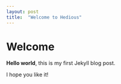 ```yaml
---
layout: post
title:  "Welcome to Hedious"
---
```


# Welcome

**Hello world**, this is my first Jekyll blog post.

I hope you like it!
